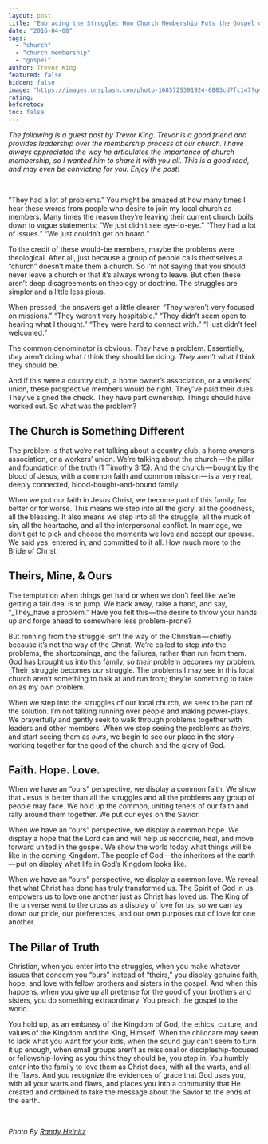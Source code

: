 ```yaml
---
layout: post
title: "Embracing the Struggle: How Church Membership Puts the Gospel on Display"
date: "2016-04-08"
tags: 
  - "church"
  - "church membership"
  - "gospel"
author: Trevor King
featured: false
hidden: false
image: "https://images.unsplash.com/photo-1685725391924-6883cd7fc147?q=80&w=2017&auto=format&fit=crop&ixlib=rb-4.0.3&ixid=M3wxMjA3fDB8MHxwaG90by1wYWdlfHx8fGVufDB8fHx8fA%3D%3D"
rating:
beforetoc:
toc: false
---
```


_The following is a guest post by Trevor King. Trevor is a good friend and provides leadership over the membership process at our church. I have always appreciated the way he articulates the importance of church membership, so I wanted him to share it with you all. This is a good read, and may even be convicting for you. Enjoy the post!_

 

“They had a lot of problems.” You might be amazed at how many times I hear these words from people who desire to join my local church as members. Many times the reason they’re leaving their current church boils down to vague statements: “We just didn’t see eye-to-eye.” “They had a lot of issues.” “We just couldn’t get on board.”

To the credit of these would-be members, maybe the problems were theological. After all, just because a group of people calls themselves a “church” doesn’t make them a church. So I’m not saying that you should never leave a church or that it’s always wrong to leave. But often these aren’t deep disagreements on theology or doctrine. The struggles are simpler and a little less pious.

When pressed, the answers get a little clearer. “They weren’t very focused on missions.” “They weren’t very hospitable.” “They didn’t seem open to hearing what I thought.” “They were hard to connect with.” “I just didn’t feel welcomed.”

The common denominator is obvious. _They_ have a problem. Essentially, _they_ aren’t doing what _I_ think they should be doing. _They_ aren’t what _I_ think they should be.

And if this were a country club, a home owner’s association, or a workers’ union, these prospective members would be right. They’ve paid their dues. They’ve signed the check. They have part ownership. Things should have worked out. So what was the problem?

## **The Church is Something Different**

The problem is that we’re not talking about a country club, a home owner’s association, or a workers’ union. We’re talking about the church — the pillar and foundation of the truth (1 Timothy 3:15). And the church — bought by the blood of Jesus, with a common faith and common mission — is a very real, deeply connected, blood-bought-and-bound family.

When we put our faith in Jesus Christ, we become part of this family, for better or for worse. This means we step into all the glory, all the goodness, all the blessing. It also means we step into all the struggle, all the muck of sin, all the heartache, and all the interpersonal conflict. In marriage, we don’t get to pick and choose the moments we love and accept our spouse. We said yes, entered in, and committed to it all. How much more to the Bride of Christ.

## **Theirs, Mine, & Ours**

The temptation when things get hard or when we don’t feel like we’re getting a fair deal is to jump. We back away, raise a hand, and say, “_They_have a problem.” Have you felt this — the desire to throw your hands up and forge ahead to somewhere less problem-prone?

But running from the struggle isn’t the way of the Christian — chiefly because it’s not the way of the Christ. We’re called to step _into_ the problems, the shortcomings, and the failures, rather than run from them. God has brought us into this family, so _their_ problem becomes _my_ problem. _Their_struggle becomes _our_ struggle. The problems I may see in this local church aren’t something to balk at and run from; they’re something to take on as my own problem.

When we step into the struggles of our local church, we seek to be part of the solution. I’m not talking running over people and making power-plays. We prayerfully and gently seek to walk through problems together with leaders and other members. When we stop seeing the problems as _theirs_, and start seeing them as _ours_, we begin to see our place in the story — working together for the good of the church and the glory of God.

## **Faith. Hope. Love.**

When we have an “ours” perspective, we display a common faith. We show that Jesus is better than all the struggles and all the problems any group of people may face. We hold up the common, uniting tenets of our faith and rally around them together. We put our eyes on the Savior.

When we have an “ours” perspective, we display a common hope. We display a hope that the Lord can and will help us reconcile, heal, and move forward united in the gospel. We show the world today what things will be like in the coming Kingdom. The people of God — the inheritors of the earth — put on display what life in God’s Kingdom looks like.

When we have an “ours” perspective, we display a common love. We reveal that what Christ has done has truly transformed us. The Spirit of God in us empowers us to love one another just as Christ has loved us. The King of the universe went to the cross as a display of love for us, so we can lay down our pride, our preferences, and our own purposes out of love for one another.

## **The Pillar of Truth**

Christian, when you enter into the struggles, when you make whatever issues that concern you “ours” instead of “theirs,” you display genuine faith, hope, and love with fellow brothers and sisters in the gospel. And when this happens, when you give up all pretense for the good of your brothers and sisters, you do something extraordinary. You preach the gospel to the world.

You hold up, as an embassy of the Kingdom of God, the ethics, culture, and values of the Kingdom and the King, Himself. When the childcare may seem to lack what you want for your kids, when the sound guy can’t seem to turn it up enough, when small groups aren’t as missional or discipleship-focused or fellowship-loving as you think they should be, you step in. You humbly enter into the family to love them as Christ does, with all the warts, and all the flaws. And you recognize the evidences of grace that God uses you, with all your warts and flaws, and places you into a community that He created and ordained to take the message about the Savior to the ends of the earth.

 

 _Photo By [Randy Heinitz](http://www.flickr.com/photos/36509286@N03/12215449286/)_
